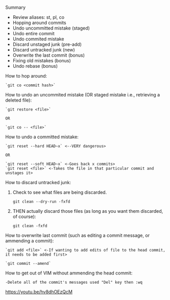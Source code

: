 Summary
- Review aliases: st, pl, co
- Hopping around commits
- Undo uncommitted mistake (staged)
- Undo entire commit
- Undo commited mistake
- Discard unstaged junk (pre-add)
- Discard untracked junk (new)
- Overwrite the last commit (bonus)
- Fixing old mistakes (bonus)
- Undo rebase (bonus)

How to hop around:

    `git co <commit hash>`

How to undo an uncommited mistake (OR staged mistake i.e., retrieving a deleted file):

    `git restore <file>`

    OR

    `git co -- <file>`

How to undo a committed mistake:

    `git reset --hard HEAD~x` <--VERY dangerous>

    OR

    `git reset --soft HEAD~x` <-Goes back x commits>
    `git reset <file>` <-Takes the file in that particular commit and unstages it>

How to discard untracked junk:

1. Check to see what files are being discarded.

    `git clean --dry-run -fxfd`

2. THEN actually discard those files (as long as you want them discarded, of course):

    `git clean -fxfd`

How to overwrite last commit (such as editing a commit message, or ammending a commit):

    `git add <file>` <-If wanting to add edits of file to the head commit, it needs to be added first>
    
    `git commit --amend` 


How to get out of VIM without ammending the head commit:

    -Delete all of the commit's messages used "Del" key then :wq

https://youtu.be/hv8dhOEzQcM

